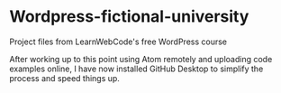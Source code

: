 # Wordpress-fictional-university
Project files from LearnWebCode's free WordPress course

After working up to this point using Atom remotely and uploading code examples online, I have now installed GitHub Desktop to simplify the process and speed things up. 
